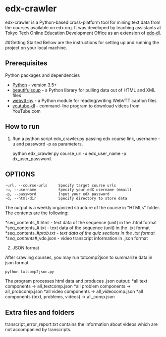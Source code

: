 # edx-crawler

edx-crawler is a Python-based cross-platform tool for mining text data from the courses available on edx.org. It was developed by teaching assistants at Tokyo Tech Online Education Development Office as an extension of [edx-dl](https://github.com/coursera-dl/edx-dl).

##Getting Started
Bellow are the instructions for setting up and running the project on your local machine. 

## Prerequisites
Python packages and dependencies

* [Python](https://www.python.org/downloads/) - version 3.5+
* [beautifulsoup](https://www.crummy.com/software/BeautifulSoup/bs4/doc/#installing-beautiful-soup) - a Python library for pulling data out of HTML and XML files
* [webvtt-py](https://pypi.python.org/pypi/webvtt-py) -  a Python module for reading/writing WebVTT caption files
* [youtube-dl](https://github.com/rg3/youtube-dl) - command-line program to download videos from YouTube.com

## How to run

1. Run a python script edx_crawler.py passing edx course link, username -u and password -p as parameters.

	python edx_crawler.py course_url -u edx_user_name -p dx_user_password.

## OPTIONS

	-url, --course-urls		Specify target course urls
	-u, --username			Specify your edX username (email)
	-p, --password			Input your edX password
	-d, --html-dir			Specify directory to store data
	
The output is a weekly organized structure of the course in "HTMLs" folder.
The contents are the following:

*seq_contents_#.html - text data of the sequence (unit) in the .html format
*seq_contents_#.txt - text data of the sequence (unit) in the .txt format
*seq_contents_#_prob.txt - text data of the quiz sections in the .txt format
*seq_contents_#_vdo.json - video transcript information in .json format

2. JSON format

After crawling courses, you may run txtcomp2json to summarize data in json format.

	python txtcomp2json.py
	
 The program processes html data and produces .json output:
*all text components -> all_textcomp.json
*all problem components -> all_probcomp.json
*all video components -> all_videocomp.json
*all components (text, problems, videos) -> all_comp.json

## Extra files and folders

transcript_error_report.txt contains the information about videos which are not accompanied by transcripts.

